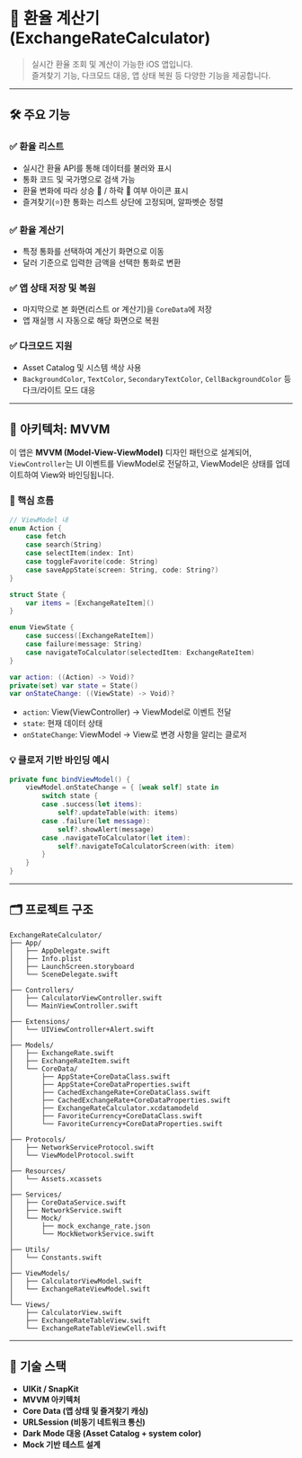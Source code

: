 # 📱 환율 계산기 (ExchangeRateCalculator)

> 실시간 환율 조회 및 계산이 가능한 iOS 앱입니다.  
> 즐겨찾기 기능, 다크모드 대응, 앱 상태 복원 등 다양한 기능을 제공합니다.

---

## 🛠 주요 기능

### ✅ 환율 리스트
- 실시간 환율 API를 통해 데이터를 불러와 표시
- 통화 코드 및 국가명으로 검색 가능
- 환율 변화에 따라 상승 🔼 / 하락 🔽 여부 아이콘 표시
- 즐겨찾기(⭐️)한 통화는 리스트 상단에 고정되며, 알파벳순 정렬

### ✅ 환율 계산기
- 특정 통화를 선택하여 계산기 화면으로 이동
- 달러 기준으로 입력한 금액을 선택한 통화로 변환

### ✅ 앱 상태 저장 및 복원
- 마지막으로 본 화면(리스트 or 계산기)을 `CoreData`에 저장
- 앱 재실행 시 자동으로 해당 화면으로 복원

### ✅ 다크모드 지원
- Asset Catalog 및 시스템 색상 사용
- `BackgroundColor`, `TextColor`, `SecondaryTextColor`, `CellBackgroundColor` 등 다크/라이트 모드 대응

---

## 🧱 아키텍처: MVVM

이 앱은 **MVVM (Model-View-ViewModel)** 디자인 패턴으로 설계되어,
`ViewController`는 UI 이벤트를 ViewModel로 전달하고, ViewModel은 상태를 업데이트하여 View와 바인딩됩니다.

### 📌 핵심 흐름

```swift
// ViewModel 내
enum Action {
    case fetch
    case search(String)
    case selectItem(index: Int)
    case toggleFavorite(code: String)
    case saveAppState(screen: String, code: String?)
}

struct State {
    var items = [ExchangeRateItem]()
}

enum ViewState {
    case success([ExchangeRateItem])
    case failure(message: String)
    case navigateToCalculator(selectedItem: ExchangeRateItem)
}

var action: ((Action) -> Void)?
private(set) var state = State()
var onStateChange: ((ViewState) -> Void)?
```

- `action`: View(ViewController) → ViewModel로 이벤트 전달
- `state`: 현재 데이터 상태
- `onStateChange`: ViewModel → View로 변경 사항을 알리는 클로저

### 💡 클로저 기반 바인딩 예시

```swift
private func bindViewModel() {
    viewModel.onStateChange = { [weak self] state in
        switch state {
        case .success(let items):
            self?.updateTable(with: items)
        case .failure(let message):
            self?.showAlert(message)
        case .navigateToCalculator(let item):
            self?.navigateToCalculatorScreen(with: item)
        }
    }
}
```

---

## 🗂 프로젝트 구조

```
ExchangeRateCalculator/
├── App/
│   ├── AppDelegate.swift
│   ├── Info.plist
│   ├── LaunchScreen.storyboard
│   └── SceneDelegate.swift
│
├── Controllers/
│   ├── CalculatorViewController.swift
│   └── MainViewController.swift
│
├── Extensions/
│   └── UIViewController+Alert.swift
│
├── Models/
│   ├── ExchangeRate.swift
│   ├── ExchangeRateItem.swift
│   └── CoreData/
│       ├── AppState+CoreDataClass.swift
│       ├── AppState+CoreDataProperties.swift
│       ├── CachedExchangeRate+CoreDataClass.swift
│       ├── CachedExchangeRate+CoreDataProperties.swift
│       ├── ExchangeRateCalculator.xcdatamodeld
│       ├── FavoriteCurrency+CoreDataClass.swift
│       └── FavoriteCurrency+CoreDataProperties.swift
│
├── Protocols/
│   ├── NetworkServiceProtocol.swift
│   └── ViewModelProtocol.swift
│
├── Resources/
│   └── Assets.xcassets
│
├── Services/
│   ├── CoreDataService.swift
│   ├── NetworkService.swift
│   └── Mock/
│       ├── mock_exchange_rate.json
│       └── MockNetworkService.swift
│
├── Utils/
│   └── Constants.swift
│
├── ViewModels/
│   ├── CalculatorViewModel.swift
│   └── ExchangeRateViewModel.swift
│
└── Views/
    ├── CalculatorView.swift
    ├── ExchangeRateTableView.swift
    └── ExchangeRateTableViewCell.swift

```

---

## 🔧 기술 스택

- **UIKit / SnapKit**  
- **MVVM 아키텍처**  
- **Core Data (앱 상태 및 즐겨찾기 캐싱)**  
- **URLSession (비동기 네트워크 통신)**  
- **Dark Mode 대응 (Asset Catalog + system color)**
- **Mock 기반 테스트 설계**
